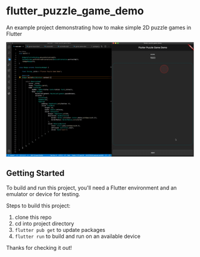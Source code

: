 # flutter_puzzle_game_demo
An example project demonstrating how to make simple 2D puzzle games in Flutter

![](preview.gif)

## Getting Started
To build and run this project, you'll need a Flutter environment and an emulator or device for testing.

Steps to build this project:
1. clone this repo
2. cd into project directory
3. `flutter pub get` to update packages
4. `flutter run` to build and run on an available device

Thanks for checking it out!